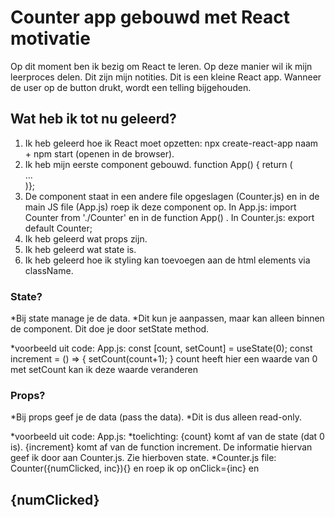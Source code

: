 # Counter app gebouwd met React motivatie

Op dit moment ben ik bezig om React te leren. Op deze manier wil ik mijn leerproces delen. Dit zijn mijn notities.
Dit is een kleine React app. Wanneer de user op de button drukt, wordt een telling bijgehouden.

## Wat heb ik tot nu geleerd?

1. Ik heb geleerd hoe ik React moet opzetten: npx create-react-app naam + npm start (openen in de browser).
2. Ik heb mijn eerste component gebouwd. function App() { return (<div>...</div>)};
3. De component staat in een andere file opgeslagen (Counter.js) en in de main JS file (App.js) roep ik deze component op. 
   In App.js: import Counter from './Counter' en in de function App() <Counter />.
   In Counter.js: export default Counter;
4. Ik heb geleerd wat props zijn.
5. Ik heb geleerd wat state is.
6. Ik heb geleerd hoe ik styling kan toevoegen aan de html elements via className.

### State?
*Bij state manage je de data. 
*Dit kun je aanpassen, maar kan alleen binnen de component. Dit doe je door setState method.

*voorbeeld uit code: App.js:
const [count, setCount] = useState(0);
const increment = () => {
    setCount(count+1);
}
count heeft hier een waarde van 0
met setCount kan ik deze waarde veranderen

### Props?
*Bij props geef je de data (pass the data). 
*Dit is dus alleen read-only.

*voorbeeld uit code: App.js: <Counter numClicked={count} inc={increment}/>
*toelichting: {count} komt af van de state (dat 0 is). {increment} komt af van de function increment. De informatie hiervan geef ik door aan Counter.js. Zie hierboven state.
*Counter.js file: Counter({numClicked, inc}){} en roep ik op onClick={inc} en <h2>{numClicked}</h2>






